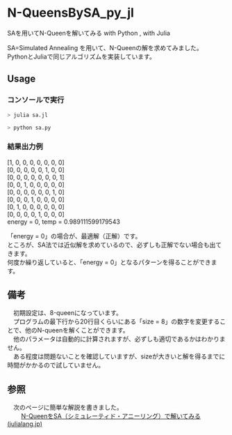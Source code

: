 # N-QueensBySA_py_jl
SAを用いてN-Queenを解いてみる with Python , with Julia

SA=Simulated Annealing を用いて、N-Queenの解を求めてみました。  
PythonとJuliaで同じアルゴリズムを実装しています。  

## Usage
### コンソールで実行
```julia
> julia sa.jl
```

```python
> python sa.py
```

### 結果出力例
  
[1, 0, 0, 0, 0, 0, 0, 0]  
[0, 0, 0, 0, 0, 1, 0, 0]  
[0, 0, 0, 0, 0, 0, 0, 1]  
[0, 0, 1, 0, 0, 0, 0, 0]  
[0, 0, 0, 0, 0, 0, 1, 0]  
[0, 0, 0, 1, 0, 0, 0, 0]  
[0, 1, 0, 0, 0, 0, 0, 0]  
[0, 0, 0, 0, 1, 0, 0, 0]  
energy = 0, temp = 0.989111599179543  
  
「energy = 0」の場合が、最適解（正解）です。  
ところが、SA法では近似解を求めているので、必ずしも正解でない場合も出てきます。  
何度か繰り返していると、「energy = 0」となるパターンを得ることができます。  

## 備考
　初期設定は、8-queenになっています。  
　プログラムの最下行から20行目くらいにある「size = 8」の数字を変更することで、他のN-queenを解くことができます。  
　他のパラメータは自動的に計算されますが、必ずしも適切であるかはわかりません。  
　ある程度は問題ないことを確認していますが、sizeが大きいと解を得るまでに時間がかかるので試していません。

## 参照
　次のページに簡単な解説を書きました。  
　　  [N-QueenをSA（シミュレーティド・アニーリング）で解いてみる(julialang.jp)](https://julialang.jp/2022/04/22/nqueen_sa/)
